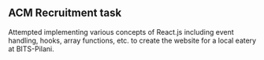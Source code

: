 ## ACM Recruitment task
Attempted implementing various concepts of React.js including event handling, hooks, array functions, etc. to create the website for a local eatery at BITS-Pilani.

